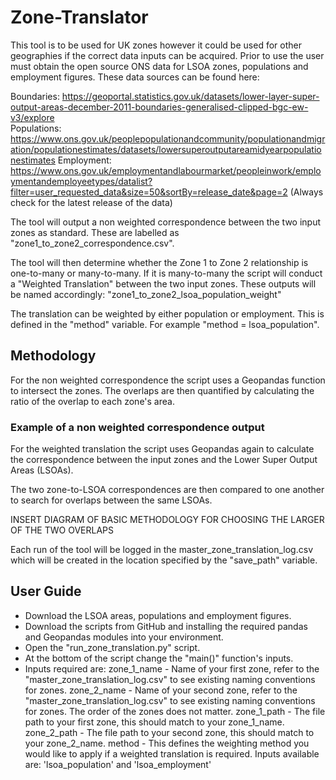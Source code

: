 # Zone-Translator

This tool is to be used for UK zones however it could be used for other geographies if the correct data inputs can be acquired. Prior to use the user must obtain the open source ONS data for LSOA zones, populations and employment figures.
These data sources can be found here:

Boundaries: https://geoportal.statistics.gov.uk/datasets/lower-layer-super-output-areas-december-2011-boundaries-generalised-clipped-bgc-ew-v3/explore    
Populations: https://www.ons.gov.uk/peoplepopulationandcommunity/populationandmigration/populationestimates/datasets/lowersuperoutputareamidyearpopulationestimates
Employment: https://www.ons.gov.uk/employmentandlabourmarket/peopleinwork/employmentandemployeetypes/datalist?filter=user_requested_data&size=50&sortBy=release_date&page=2
(Always check for the latest release of the data)

The tool will output a non weighted correspondence between the two input zones as standard. These are labelled as "zone1_to_zone2_correspondence.csv".

The tool will then determine whether the Zone 1 to Zone 2 relationship is one-to-many or many-to-many. If it is many-to-many the script will conduct a "Weighted Translation" between the two input zones.
These outputs will be named accordingly: "zone1_to_zone2_lsoa_population_weight"

The translation can be weighted by either population or employment. This is defined in the "method" variable. For example "method = lsoa_population".

## Methodology

For the non weighted correspondence the script uses a Geopandas function to intersect the zones. The overlaps are then quantified by calculating the ratio of the overlap to each zone's area.

### Example of a non weighted correspondence output

For the weighted translation the script uses Geopandas again to calculate the correspondence between the input zones and the Lower Super Output Areas (LSOAs).

The two zone-to-LSOA correspondences are then compared to one another to search for overlaps between the same LSOAs.

INSERT DIAGRAM OF BASIC METHODOLOGY FOR CHOOSING THE LARGER OF THE TWO OVERLAPS


Each run of the tool will be logged in the master_zone_translation_log.csv which will be created in the location specified by the "save_path" variable.




## User Guide

- Download the LSOA areas, populations and employment figures. 
- Download the scripts from GitHub and installing the required pandas and Geopandas modules into your environment.
- Open the "run_zone_translation.py" script. 
- At the bottom of the script change the "main()" function's inputs.
- Inputs required are:
	zone_1_name - Name of your first zone, refer to the "master_zone_translation_log.csv" to see existing naming conventions for zones.
	zone_2_name - Name of your second zone, refer to the "master_zone_translation_log.csv" to see existing naming conventions for zones. The order of the
		      zones does not matter.
	zone_1_path - The file path to your first zone, this should match to your zone_1_name.
	zone_2_path - The file path to your second zone, this should match to your zone_2_name.
	method - This defines the weighting method you would like to apply if a weighted translation is required. Inputs available are: 'lsoa_population' and
		 'lsoa_employment'


